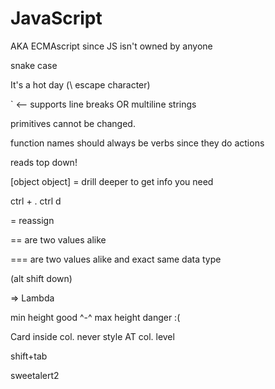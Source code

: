 # JavaScript

AKA ECMAscript since JS isn't owned by anyone

snake case

It\'s a hot day (\ escape character)

` <-- supports line breaks OR multiline strings

primitives cannot be changed.

function names should always be verbs since they do actions

reads top down!

[object object] = drill deeper to get info you need 

ctrl + . 
ctrl d

= reassign

== are two values alike

=== are two values alike and exact same data type


(alt shift down)

=> Lambda

min height good ^-^
max height danger :(

Card inside col. never style AT col. level

shift+tab 

sweetalert2